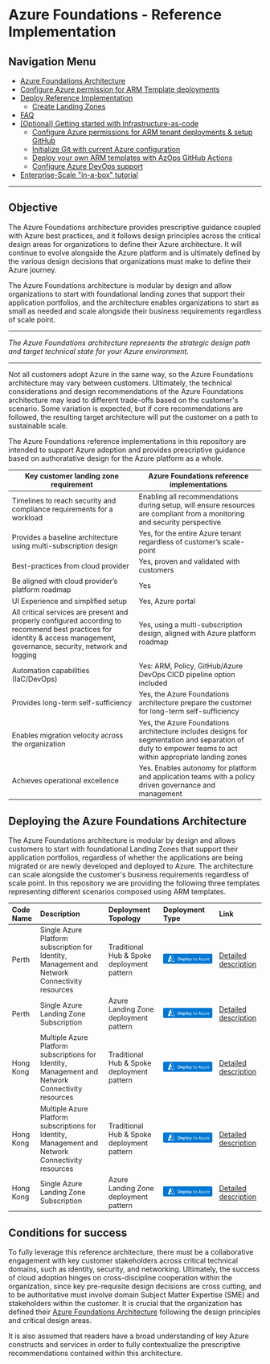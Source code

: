 # Azure Foundations - Reference Implementation

## Navigation Menu

* [Azure Foundations Architecture](./docs/azureFoundations-architecture.md)
* [Configure Azure permission for ARM Template deployments](./docs/azureFoundations-setup-azure.md)
* [Deploy Reference Implementation](./docs/azureFoundations-deploy-reference-implentations.md)
  * [Create Landing Zones](./docs/azureFoundations-deploy-landing-zones.md)
* [FAQ](./docs/azureFoundations-FAQ.md)
* [[Optional] Getting started with Infrastructure-as-code](./docs/Deploy/getting-started.md)
  * [Configure Azure permissions for ARM tenant deployments & setup GitHub](./docs/Deploy/setup-github.md)
  * [Initialize Git with current Azure configuration](./docs/Deploy/discover-environment.md)
  * [Deploy your own ARM templates with AzOps GitHub Actions](./docs/Deploy/deploy-new-arm.md)
  * [Configure Azure DevOps support](./docs/Deploy/setup-azuredevops.md)
* [Enterprise-Scale "in-a-box" tutorial](./docs/enterprise-scale-iab/README.md)


---

## Objective

The Azure Foundations architecture provides prescriptive guidance coupled with Azure best practices, and it follows design principles across the critical design areas for organizations to define their Azure architecture. It will continue to evolve alongside the Azure platform and is ultimately defined by the various design decisions that organizations must make to define their Azure journey.

The Azure Foundations architecture is modular by design and allow organizations to start with foundational landing zones that support their application portfolios, and the architecture enables organizations to start as small as needed and scale alongside their business requirements regardless of scale point.


---

_The Azure Foundations architecture represents the strategic design path and target technical state for your Azure environment._

---

Not all customers adopt Azure in the same way, so the Azure Foundations architecture may vary between customers. Ultimately, the technical considerations and design recommendations of the Azure Foundations architecture may lead to different trade-offs based on the customer's scenario. Some variation is expected, but if core recommendations are followed, the resulting target architecture will put the customer on a path to sustainable scale.

The Azure Foundations reference implementations in this repository are intended to support Azure adoption and provides prescriptive guidance based on authoratative design for the Azure platform as a whole.

| Key customer landing zone requirement | Azure Foundations reference implementations |
|----------------------------------------------------------------------------------|-----------------------------------------------------------------------------------------------------------------------------------------------------------------------------------------------------------------------------------------------------|
| Timelines to reach security and compliance requirements for a workload | Enabling all recommendations during setup, will ensure resources are compliant from a monitoring and security perspective |
| Provides a baseline architecture using multi-subscription design | Yes, for the entire Azure tenant regardless of customer’s scale-point |
| Best-practices from cloud provider | Yes, proven and validated with customers |
| Be aligned with cloud provider’s platform roadmap | Yes |
| UI Experience and simplified setup | Yes, Azure portal |
| All critical services are present and properly configured according to recommend best practices for identity & access management, governance, security, network and logging | Yes, using a multi-subscription design, aligned with Azure platform roadmap |
| Automation capabilities (IaC/DevOps) | Yes: ARM, Policy, GitHub/Azure DevOps CICD pipeline option included |
| Provides long-term self-sufficiency | Yes, the Azure Foundations architecture prepare the customer for long-term self-sufficiency |
| Enables migration velocity across the organization | Yes, the Azure Foundations architecture includes designs for segmentation and separation of duty to empower teams to act within appropriate landing zones |
| Achieves operational excellence | Yes. Enables autonomy for platform and application teams with a policy driven governance and management |

## Deploying the Azure Foundations Architecture

The Azure Foundations architecture is modular by design and allows customers to start with foundational Landing Zones that support their application portfolios, regardless of whether the applications are being migrated or are newly developed and deployed to Azure. The architecture can scale alongside the customer's business requirements regardless of scale point. In this repository we are providing the following three templates representing different scenarios composed using ARM templates.

| Code Name | Description | Deployment Topology | Deployment Type | Link |
|:----------|:------------|:--------------------|:----------------|:------|
| Perth | Single Azure Platform subscription for Identity, Management and Network Connectivity resources | Traditional Hub & Spoke deployment pattern |[![Deploy To Azure](https://raw.githubusercontent.com/Azure/azure-quickstart-templates/master/1-CONTRIBUTION-GUIDE/images/deploytoazure.svg?sanitize=true)](https://portal.azure.com/#blade/Microsoft_Azure_CreateUIDef/CustomDeploymentBlade/uri/https%3A%2F%2Fraw.githubusercontent.com%2FInsight-Services-APAC%2Fazure-landing-zones%2Fmaster%2Freference%2Fperth%2Fhub.json/createUIDefinitionUri/https%3A%2F%2Fraw.githubusercontent.com%2FInsight-Services-APAC%2Fazure-landing-zones%2Fmaster%2Freference%2Fperth%2Fhub%2Fportal-hub.json) | [Detailed description](./reference/perth/hub/README.md) |
| Perth | Single Azure Landing Zone Subscription | Azure Landing Zone deployment pattern |[![Deploy To Azure](https://raw.githubusercontent.com/Azure/azure-quickstart-templates/master/1-CONTRIBUTION-GUIDE/images/deploytoazure.svg?sanitize=true)](https://portal.azure.com/#blade/Microsoft_Azure_CreateUIDef/CustomDeploymentBlade/uri/https%3A%2F%2Fraw.githubusercontent.com%2FInsight-Services-APAC%2Fazure-landing-zones%2Fmaster%2Freference%2Fperth%2Fspoke.json/createUIDefinitionUri/https%3A%2F%2Fraw.githubusercontent.com%2FInsight-Services-APAC%2Fazure-landing-zones%2Fmaster%2Freference%2Fperth%2Fspoke%2Fportal-spoke.json) | [Detailed description](./reference/perth/spoke/README.md) |
| Hong Kong | Multiple Azure Platform subscriptions for Identity, Management and Network Connectivity resources | Traditional Hub & Spoke deployment pattern |[![Deploy To Azure](https://raw.githubusercontent.com/Azure/azure-quickstart-templates/master/1-CONTRIBUTION-GUIDE/images/deploytoazure.svg?sanitize=true)](https://portal.azure.com/#blade/Microsoft_Azure_CreateUIDef/CustomDeploymentBlade/uri/https%3A%2F%2Fraw.githubusercontent.com%2FInsight-Services-APAC%2Fazure-landing-zones%2Fmaster%2Freference%2Fhongkong%2Fhub.json/createUIDefinitionUri/https%3A%2F%2Fraw.githubusercontent.com%2FInsight-Services-APAC%2Fazure-landing-zones%2Fmaster%2Freference%2Fhongkong%2Fhub%2Fportal-hub.json) | [Detailed description](./reference/hongkong/hub/README.md) |
| Hong Kong | Multiple Azure Platform subscriptions for Identity, Management and Network Connectivity resources | Traditional Hub & Spoke deployment pattern |[![Deploy To Azure](https://raw.githubusercontent.com/Azure/azure-quickstart-templates/master/1-CONTRIBUTION-GUIDE/images/deploytoazure.svg?sanitize=true)](https://portal.azure.com/#blade/Microsoft_Azure_CreateUIDef/CustomDeploymentBlade/uri/https%3A%2F%2Fraw.githubusercontent.com%2FInsight-Services-APAC%2Fazure-landing-zones%2Fmaster%2Freference%2Fhongkong%2Fvwan.json/createUIDefinitionUri/https%3A%2F%2Fraw.githubusercontent.com%2FInsight-Services-APAC%2Fazure-landing-zones%2Fmaster%2Freference%2Fhongkong%2Fvwan%2Fportal-vwan.json) | [Detailed description](./reference/hongkong/vwan/README.md) |
| Hong Kong | Single Azure Landing Zone Subscription | Azure Landing Zone deployment pattern |[![Deploy To Azure](https://raw.githubusercontent.com/Azure/azure-quickstart-templates/master/1-CONTRIBUTION-GUIDE/images/deploytoazure.svg?sanitize=true)](https://portal.azure.com/#blade/Microsoft_Azure_CreateUIDef/CustomDeploymentBlade/uri/https%3A%2F%2Fraw.githubusercontent.com%2FInsight-Services-APAC%2Fazure-landing-zones%2Fmaster%2Freference%2Fhongkong%2Fspoke%2Fspoke.json/createUIDefinitionUri/https%3A%2F%2Fraw.githubusercontent.com%2FInsight-Services-APAC%2Fazure-landing-zones%2Fmaster%2Freference%2Fhongkong%2Fspoke%2Fportal-spoke.json) | [Detailed description](./reference/hongkong/spoke/README.md) |

## Conditions for success

To fully leverage this reference architecture, there must be a collaborative engagement with key customer stakeholders across critical technical domains, such as identity, security, and networking. Ultimately, the success of cloud adoption hinges on cross-discipline cooperation within the organization, since key pre-requisite design decisions are cross cutting, and to be authoritative must involve domain Subject Matter Expertise (SME) and stakeholders within the customer. It is crucial that the organization has defined their [Azure Foundations Architecture](./docs/azureFoundations-architecture.md) following the design principles and critical design areas.

It is also assumed that readers have a broad understanding of key Azure constructs and services in order to fully contextualize the prescriptive recommendations contained within this architecture.
